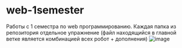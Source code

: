 # web-1semester
Работы с 1 семестра по web программированию. Каждая папка из репозитория отдельное упражнение (файл находящийся в главной ветке является комбинацией всех робот + дополнения)
![image](https://user-images.githubusercontent.com/67760549/173056475-2ee52408-abc4-4d70-bc0d-84259a188386.png)

